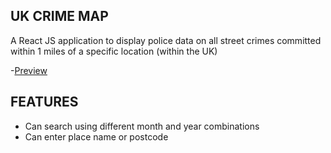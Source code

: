 ## UK CRIME MAP

A React JS application to display police data on all street crimes committed within 1 miles of a specific location (within the UK)

-[Preview](http://uk-crime-map.mgr-consulting.co.uk)

## FEATURES

- Can search using different month and year combinations
- Can enter place name or postcode






